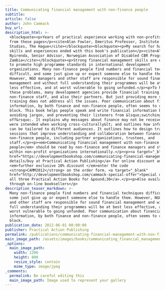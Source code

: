 ```yaml
---
title: Communicating financial management with non-finance people
subtitle:
article: false
author: John Cammack
buy_url:
description_html: >-
  <blockquote><p>Years of practical experience working with non-profits speak
  from these pages</p><cite>Alan Fowler, Emeritus Professor, Institute of Social
  Studies, The Hague</cite></blockquote><blockquote><p>My search for hands on
  skills and experiences ended with this book's publication</p><cite>Alick
  Nyirenda, Senior Advisor, Norwegian Association of Disabled CBR Program,
  Zambia</cite></blockquote><p>Strong financial management skills are essential
  to promote high programme standards in international development
  organizations. Many non-finance people find numbers and financial techniques
  difficult, and some just give up or expect someone else to handle them.
  However, NGO managers and other staff are responsible for sound financial
  management and without full understanding their programmes will be at best
  less effective, and at worst vulnerable to going unfunded.</p><p>To help avoid
  these problems, many development agencies provide financial training for their
  non-finance staff, and also their partners. But just providing more skills
  training does not address all the issues. Poor communication about financial
  information, by both finance and non-finance people, often seems to cause a
  block. This book helps people speak and write financial information better,
  avoiding jargon, and preventing their listeners from &lsquo;switching
  off&rsquo;. It explains why messages about finance may not be received as they
  were intended when working cross-culturally&lt; and outlines how information
  can be tailored to different audiences. It outlines how to design training
  sessions that improve understanding and collaboration between finance and
  non-finance people, including partner organizations, trustees, and
  staff.</p><p><em>Communicating financial management with non-finance
  people</em> should be read by non-finance and finance managers and staff
  within non-profit organizations internationally.</p><p><a target="_blank"
  href="https://developmentbookshop.com/communicating-financial-management-with-non-finance-people-pb">Further
  details/buy at Practical Action Publishing</a> For online discount and a
  <em>further exclusive 10% discount </em>enter the code
  <strong>CAMM2012</strong> on the order form. <a target="_blank"
  href="http://developmentbookshop.com/cammack-special-offer">Special offer: buy
  all three Practical Action Books for &pound;30</a>.</p><p>Also available
  through on-line booksellers</p>
description_teaser_markdown: >-
  Many non-finance people find numbers and financial techniques difficult, and
  some just give up or expect someone else to handle them. However, NGO managers
  and other staff are responsible for sound financial management and without
  full understanding their programmes will be at best less effective, and at
  worst vulnerable to going unfunded. Poor communication about financial
  information, by both finance and non-finance people, often seems to cause a
  block.
publication_date: 2012-06-01 00:00:00
publisher: Practical Action Publishing
permalink: /publications/communicating-financial-management-with-non-finance-people/
main_image_path: /assets/images/books/communicating_financial_management.jpg
_options:
  main_image_path:
    width: 1200
    height: 800
    resize_style: contain
    mime_type: image/jpeg
_comments:
  permalink: Be careful editing this
  main_image_path: Image used to represent your gallery
---
```


